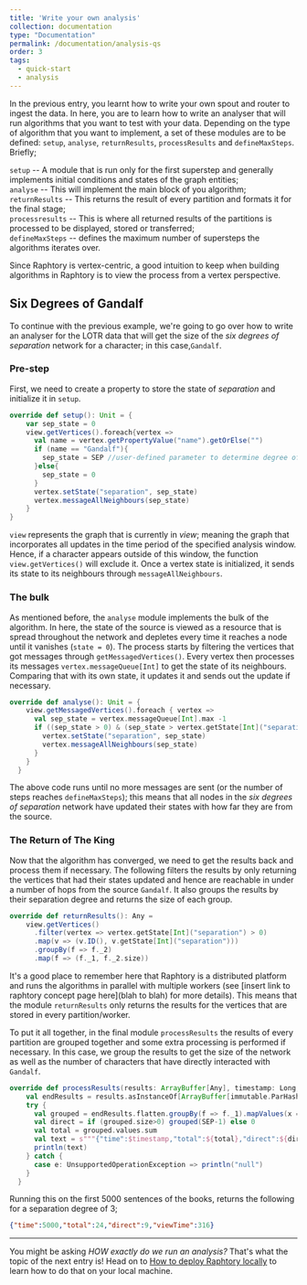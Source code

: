 ```yaml
---
title: 'Write your own analysis'
collection: documentation
type: "Documentation"
permalink: /documentation/analysis-qs
order: 3
tags:
  - quick-start
  - analysis
---
```


In the previous entry, you learnt how to write your own spout and router to ingest the data. In here, you are to learn how to write an analyser that will run algorithms that you want to test with your data. Depending on the type of algorithm that you want to implement, a set of these modules are to be defined: `setup`, `analyse`, `returnResults`, `processResults` and `defineMaxSteps`.
Briefly;

`setup` -- A module that is run only for the first superstep and generally implements initial conditions and states of the graph entities;  
`analyse` -- This will implement the main block of you algorithm;  
`returnResults` -- This returns the result of every partition and formats it for the final stage;  
`processresults` -- This is where all returned results of the partitions is processed to be displayed, stored or transferred;  
`defineMaxSteps` -- defines the maximum number of supersteps the algorithms iterates over.


Since Raphtory is vertex-centric, a good intuition to keep when building algorithms in Raphtory is to view the process from a vertex perspective.

## Six Degrees of Gandalf
To continue with the previous example, we're going to go over how to write an analyser for the LOTR data that will get the size of the _six degrees of separation_ network for a character; in this case,`Gandalf`.

### Pre-step
First, we need to create a property to store the state of _separation_ and initialize it in `setup`.

```scala
override def setup(): Unit = {
    var sep_state = 0
    view.getVertices().foreach{vertex =>
      val name = vertex.getPropertyValue("name").getOrElse("")
      if (name == "Gandalf"){
        sep_state = SEP //user-defined parameter to determine degree of separation
      }else{
        sep_state = 0
      }
      vertex.setState("separation", sep_state)
      vertex.messageAllNeighbours(sep_state)
    }
}
```
`view` represents the graph that is currently in _view_; meaning the graph that incorporates all updates in the time period of the specified analysis window. Hence, if a character appears outside of this window, the function `view.getVertices()` will exclude it. Once a vertex state is initialized, it sends its state to its neighbours through `messageAllNeighbours`.

### The bulk
As mentioned before, the `analyse` module implements the bulk of the algorithm. In here, the state of the source is viewed as a resource that is spread throughout the network and depletes every time it reaches a node until it vanishes (`state = 0`). The process starts by filtering the vertices that got messages through `getMessagedVertices()`. Every vertex then processes its messages `vertex.messageQueue[Int]` to get the state of its neighbours. Comparing that with its own state, it updates it and sends out the update if necessary.

```scala
override def analyse(): Unit = {
    view.getMessagedVertices().foreach { vertex =>
      val sep_state = vertex.messageQueue[Int].max -1
      if ((sep_state > 0) & (sep_state > vertex.getState[Int]("separation"))) {
        vertex.setState("separation", sep_state)
        vertex.messageAllNeighbours(sep_state)
      }
    }
  }
```
The above code runs until no more messages are sent (or the number of steps reaches `defineMaxSteps`); this means that all nodes in the _six degrees of separation_ network have updated their states with how far they are from the source.

### The Return of The King
Now that the algorithm has converged, we need to get the results back and process them if necessary. The following filters the results by only returning the vertices that had their states updated and hence are reachable in under a number of hops from the source `Gandalf`. It also groups the results by their separation degree and returns the size of each group.

```scala
override def returnResults(): Any =
    view.getVertices()
      .filter(vertex => vertex.getState[Int]("separation") > 0)
      .map(v => (v.ID(), v.getState[Int]("separation")))
      .groupBy(f => f._2)
      .map(f => (f._1, f._2.size))
```
It's a good place to remember here that Raphtory is a distributed platform and runs the algorithms in parallel with multiple workers (see [insert link to raphtory concept page here](blah to blah) for more details). This means that the module `returnResults` only returns the results for the vertices that are stored in every partition/worker.

To put it all together, in the final module `processResults` the results of every partition are grouped together and some extra processing is performed if necessary. In this case, we group the results to get the size of the network as well as the number of characters that have directly interacted with `Gandalf`.

```scala
override def processResults(results: ArrayBuffer[Any], timestamp: Long, viewCompleteTime: Long): Unit = {
    val endResults = results.asInstanceOf[ArrayBuffer[immutable.ParHashMap[Int, Int]]]
    try {
      val grouped = endResults.flatten.groupBy(f => f._1).mapValues(x => x.map(_._2).sum)
      val direct = if (grouped.size>0) grouped(SEP-1) else 0
      val total = grouped.values.sum
      val text = s"""{"time":$timestamp,"total":${total},"direct":${direct},"viewTime":$viewCompleteTime}"""
      println(text)
    } catch {
      case e: UnsupportedOperationException => println("null")
    }
  }
```

Running this on the first 5000 sentences of the books, returns the following for a separation degree of 3;
```json
{"time":5000,"total":24,"direct":9,"viewTime":316}
```
---
You might be asking _HOW exactly do we run an analysis?_ That's what the topic of the next entry is! Head on to [How to deploy Raphtory locally](/documentation/deploylocal) to learn how to do that on your local machine.
